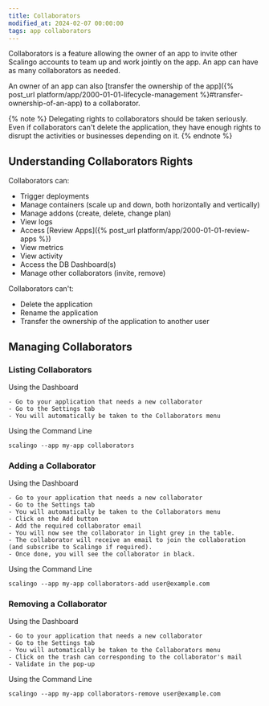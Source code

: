 ```yaml
---
title: Collaborators
modified_at: 2024-02-07 00:00:00
tags: app collaborators
---
```


Collaborators is a feature allowing the owner of an app to invite other Scalingo accounts to team up and work jointly on the app. An app can have as many collaborators as needed.

An owner of an app can also [transfer the ownership of the app]({% post_url platform/app/2000-01-01-lifecycle-management %}#transfer-ownership-of-an-app) to a collaborator.

{% note %}
Delegating rights to collaborators should be taken seriously. Even if collaborators can't delete the application, they have enough rights to disrupt the activities or businesses depending on it.
{% endnote %}

## Understanding Collaborators Rights

Collaborators can:

- Trigger deployments
- Manage containers (scale up and down, both horizontally and vertically)
- Manage addons (create, delete, change plan)
- View logs
- Access [Review Apps]({% post_url platform/app/2000-01-01-review-apps %})
- View metrics
- View activity
- Access the DB Dashboard(s)
- Manage other collaborators (invite, remove)

Collaborators can't:

- Delete the application
- Rename the application
- Transfer the ownership of the application to another user

## Managing Collaborators

### Listing Collaborators

Using the Dashboard

    - Go to your application that needs a new collaborator
    - Go to the Settings tab
    - You will automatically be taken to the Collaborators menu

Using the Command Line

    scalingo --app my-app collaborators

### Adding a Collaborator

Using the Dashboard

    - Go to your application that needs a new collaborator
    - Go to the Settings tab
    - You will automatically be taken to the Collaborators menu
    - Click on the Add button
    - Add the required collaborator email
    - You will now see the collaborator in light grey in the table.
    - The collaborator will receive an email to join the collaboration (and subscribe to Scalingo if required).
    - Once done, you will see the collaborator in black.

Using the Command Line

    scalingo --app my-app collaborators-add user@example.com

### Removing a Collaborator

Using the Dashboard

    - Go to your application that needs a new collaborator
    - Go to the Settings tab
    - You will automatically be taken to the Collaborators menu
    - Click on the trash can corresponding to the collaborator's mail
    - Validate in the pop-up

Using the Command Line

    scalingo --app my-app collaborators-remove user@example.com
